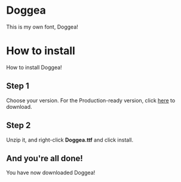 # Doggea

This is my own font, Doggea!

# How to install

How to install Doggea!

## Step 1

Choose your version. For the Production-ready version, click [here](https://github.com/doggegamingtime/doggea/releases/download/v1.0/doggeaup.zip) to download.

## Step 2

Unzip it, and right-click **Doggea.ttf** and click install.

## And you're all done!

You have now downloaded Doggea!
